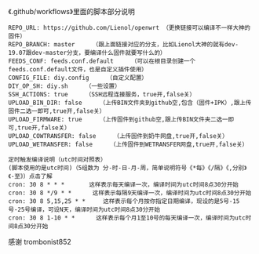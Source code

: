 《.github/workflows》里面的脚本部分说明

    REPO_URL: https://github.com/Lienol/openwrt （更换链接可以编译不一样大神的固件）
    REPO_BRANCH: master     （跟上面链接对应的分支，比如Lienol大神的就有dev-19.07跟dev-master分支，要编译什么固件就要写什么的）
    FEEDS_CONF: feeds.conf.default     （可以在根目录创建一个feeds.conf.default文件，也是自定义插件使用）
    CONFIG_FILE: diy.config     （自定义配置）
    DIY_OP_SH: diy.sh     （一些设置）
    SSH_ACTIONS: true     （SSH远程连接服务，true开,false关）
    UPLOAD_BIN_DIR: false     （上传BIN文件夹到github空,包含（固件+IPK）,跟上传固件二选一即可,true开,false关）
    UPLOAD_FIRMWARE: true     （上传固件到github空,跟上传BIN文件夹二选一即可,true开,false关）
    UPLOAD_COWTRANSFER: false     （上传固件到奶牛网盘,true开,false关）
    UPLOAD_WETRANSFER: false     （上传固件到WETRANSFER网盘,true开,false关）

    定时触发编译说明（utc时间对照表）
    (脚本使用的是utc时间)（5组数为 分-时-日-月-周，简单说明符号《*每》《/隔》《,分别》《-至》）点击了解
    cron: 30 8 * * *       这样表示每天编译一次，编译时间为utc时间8点30分开始
    cron: 30 8 */9 * *      这样表示每隔9天编译一次，编译时间为utc时间8点30分开始
    cron: 30 8 5,15,25 * *     这样表示每个月按你指定日期编译，现设的是5号-15号-25号编译，可设N天，编译时间为utc时间8点30分开始
    cron: 30 8 1-10 * *      这样表示每个月1至10号的每天编译一次，编译时间为utc时间8点30分开始

感谢 trombonist852
